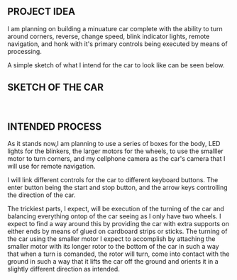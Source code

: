 ## PROJECT IDEA

I am planning on building a minuature car complete with the ability to turn around corners, reverse, change speed, blink indicator lights, remote navigation, and honk with it's primary controls being executed by means of processing.


A simple sketch of what I intend for the car to look like can be seen below.

## SKETCH OF THE CAR

![]()
![]()

## INTENDED PROCESS
As it stands now,I am planning to use a series of boxes for the body, LED lights for the blinkers, the larger motors for the wheels, to use the smalller motor to turn corners, and my cellphone camera as the car's camera that I will use for remote navigation.

I will link different controls for the car to different keyboard buttons. The enter button being the start and stop button, and the arrow keys controlling the direction of the car.

The trickiest parts, I expect, will be execution of the turning of the car and balancing everything ontop of the car seeing as I only have two wheels. I expect to find a way around this by providing the car with extra supports on either ends by means of glued on cardboard strips or sticks. The turning of the car using the smaller motor I expect to accomplish by attaching the smaller motor with its longer rotor to the bottom of the car in such a way that when a turn is comanded, the rotor will turn, come into contact with the ground in such a way that it lifts the car off the ground and orients it in a slightly different direction as intended.

